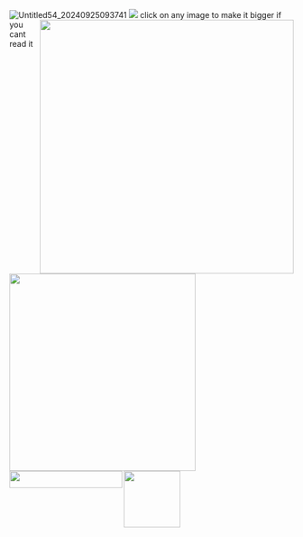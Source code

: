 ![Untitled54_20240925093741](https://github.com/user-attachments/assets/58de0f36-2dbc-4710-8d6f-cf00232e42a7)
[<img src="https://i.imgur.com/5uGebMw.png">](https://taurtls.straw.page)
<img align="right" width="450" height="450" src="https://i.imgur.com/UAzG2Jq.png">
<img align="left" width="330" height="350" src="https://i.imgur.com/qQnu5Uo.png">
<img align="left" width="200" height="30" src="https://i.imgur.com/9q7vLY1.gif">
<img align="left" width="100" height="100" src="https://i.imgur.com/zhICu0I.gif">
click on any image to make it bigger if you cant read it
